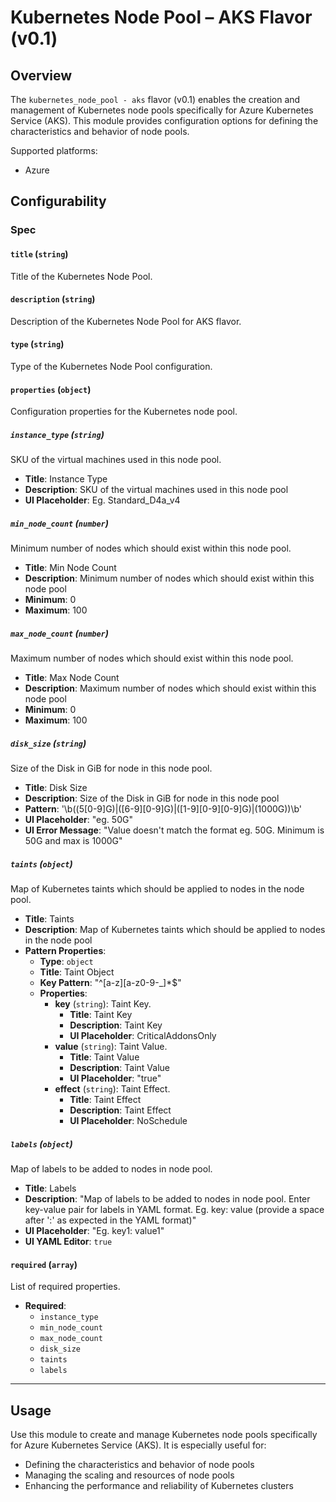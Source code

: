 # Kubernetes Node Pool – AKS Flavor (v0.1)

## Overview

The `kubernetes_node_pool - aks` flavor (v0.1) enables the creation and management of Kubernetes node pools specifically for Azure Kubernetes Service (AKS). This module provides configuration options for defining the characteristics and behavior of node pools.

Supported platforms:
- Azure

## Configurability

### Spec

#### `title` (`string`)

Title of the Kubernetes Node Pool.

#### `description` (`string`)

Description of the Kubernetes Node Pool for AKS flavor.

#### `type` (`string`)

Type of the Kubernetes Node Pool configuration.

#### `properties` (`object`)

Configuration properties for the Kubernetes node pool.

##### `instance_type` (`string`)

SKU of the virtual machines used in this node pool.

- **Title**: Instance Type
- **Description**: SKU of the virtual machines used in this node pool
- **UI Placeholder**: Eg. Standard_D4a_v4

##### `min_node_count` (`number`)

Minimum number of nodes which should exist within this node pool.

- **Title**: Min Node Count
- **Description**: Minimum number of nodes which should exist within this node pool
- **Minimum**: 0
- **Maximum**: 100

##### `max_node_count` (`number`)

Maximum number of nodes which should exist within this node pool.

- **Title**: Max Node Count
- **Description**: Maximum number of nodes which should exist within this node pool
- **Minimum**: 0
- **Maximum**: 100

##### `disk_size` (`string`)

Size of the Disk in GiB for node in this node pool.

- **Title**: Disk Size
- **Description**: Size of the Disk in GiB for node in this node pool
- **Pattern**: '\b((5[0-9]G)|([6-9][0-9]G)|([1-9][0-9][0-9]G)|(1000G))\b'
- **UI Placeholder**: "eg. 50G"
- **UI Error Message**: "Value doesn't match the format eg. 50G. Minimum is 50G and max is 1000G"

##### `taints` (`object`)

Map of Kubernetes taints which should be applied to nodes in the node pool.

- **Title**: Taints
- **Description**: Map of Kubernetes taints which should be applied to nodes in the node pool
- **Pattern Properties**:
  - **Type**: `object`
  - **Title**: Taint Object
  - **Key Pattern**: "^[a-z][a-z0-9-_]*$"
  - **Properties**:
    - **key** (`string`): Taint Key.
      - **Title**: Taint Key
      - **Description**: Taint Key
      - **UI Placeholder**: CriticalAddonsOnly
    - **value** (`string`): Taint Value.
      - **Title**: Taint Value
      - **Description**: Taint Value
      - **UI Placeholder**: "true"
    - **effect** (`string`): Taint Effect.
      - **Title**: Taint Effect
      - **Description**: Taint Effect
      - **UI Placeholder**: NoSchedule

##### `labels` (`object`)

Map of labels to be added to nodes in node pool.

- **Title**: Labels
- **Description**: "Map of labels to be added to nodes in node pool. Enter key-value pair for labels in YAML format. Eg. key: value (provide a space after ':' as expected in the YAML format)"
- **UI Placeholder**: "Eg. key1: value1"
- **UI YAML Editor**: `true`

#### `required` (`array`)

List of required properties.

- **Required**:
  - `instance_type`
  - `min_node_count`
  - `max_node_count`
  - `disk_size`
  - `taints`
  - `labels`

---

## Usage

Use this module to create and manage Kubernetes node pools specifically for Azure Kubernetes Service (AKS). It is especially useful for:

- Defining the characteristics and behavior of node pools
- Managing the scaling and resources of node pools
- Enhancing the performance and reliability of Kubernetes clusters
